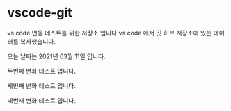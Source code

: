 # vscode-git
vs code  연동 테스트를 위한 저장소 입니다
vs code 에서 깃 허브 저장소에 있는 데이터를 복사했습니다.

오늘 날짜는 2021년 03월 11일 입니다.

두번째 변화 테스트 입니다. 

세번째 변화 테스트 입니다.

네번재 변화 테스트 입니다.

